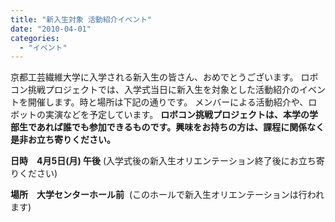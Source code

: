 ```yaml
---
title: "新入生対象 活動紹介イベント"
date: "2010-04-01"
categories: 
  - "イベント"
---
```


京都工芸繊維大学に入学される新入生の皆さん、おめでとうございます。 ロボコン挑戦プロジェクトでは、入学式当日に新入生を対象とした活動紹介のイベントを開催します。時と場所は下記の通りです。 メンバーによる活動紹介や、ロボットの実演などを予定しています。 **ロボコン挑戦プロジェクトは、本学の学部生であれば誰でも参加できるものです。興味をお持ちの方は、課程に関係なく是非お立ち寄りください。**

**日時　4月5日(月) 午後** (入学式後の新入生オリエンテーション終了後にお立ち寄りください)

**場所　大学センターホール前**  (このホールで新入生オリエンテーションは行われます)
